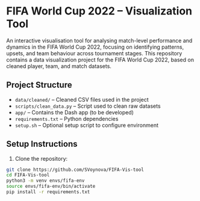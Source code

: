 # FIFA World Cup 2022 – Visualization Tool
An interactive visualisation tool for analysing match-level performance and dynamics in the FIFA World Cup 2022, focusing on identifying patterns, upsets, and team behaviour across tournament stages.
This repository contains a data visualization project for the FIFA World Cup 2022, based on cleaned player, team, and match datasets.

## Project Structure

- `data/cleaned/` – Cleaned CSV files used in the project
- `scripts/clean_data.py` – Script used to clean raw datasets
- `app/` – Contains the Dash app (to be developed)
- `requirements.txt` – Python dependencies
- `setup.sh` – Optional setup script to configure environment

## Setup Instructions

1. Clone the repository:
```bash
git clone https://github.com/SVoynova/FIFA-Vis-tool
cd FIFA-Vis-tool
python3 -m venv envs/fifa-env
source envs/fifa-env/bin/activate
pip install -r requirements.txt
